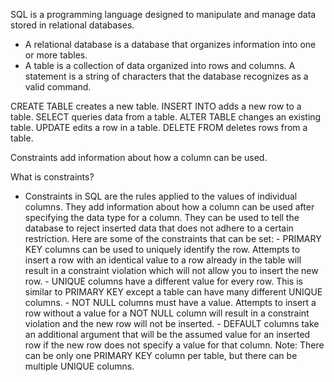 SQL is a programming language designed to manipulate and manage data stored in relational databases.

- A relational database is a database that organizes information into one or more tables.
- A table is a collection of data organized into rows and columns.
  A statement is a string of characters that the database recognizes as a valid command.

CREATE TABLE creates a new table.
INSERT INTO adds a new row to a table.
SELECT queries data from a table.
ALTER TABLE changes an existing table.
UPDATE edits a row in a table.
DELETE FROM deletes rows from a table.

Constraints add information about how a column can be used.

What is constraints?

- Constraints in SQL are the rules applied to the values of individual columns. They add information about how a column can be used after specifying the data type for a column. They can be used to tell the database to reject inserted data that does not adhere to a certain restriction. Here are some of the constraints that can be set: - PRIMARY KEY columns can be used to uniquely identify the row. Attempts to insert a row with an identical value to a row already in the table will result in a constraint violation which will not allow you to insert the new row. - UNIQUE columns have a different value for every row. This is similar to PRIMARY KEY except a table can have many different UNIQUE columns. - NOT NULL columns must have a value. Attempts to insert a row without a value for a NOT NULL column will result in a constraint violation and the new row will not be inserted. - DEFAULT columns take an additional argument that will be the assumed value for an inserted row if the new row does not specify a value for that column. Note: There can be only one PRIMARY KEY column per table, but there can be multiple UNIQUE columns.

